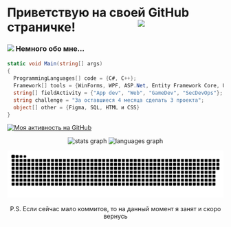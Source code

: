 # Приветствую на своей GitHub страничке! <img align='right' src='https://user-images.githubusercontent.com/5713670/87202985-820dcb80-c2b6-11ea-9f56-7ec461c497c3.gif' width='200'>
<!-- Комментарий! -->
### <img src="https://media.giphy.com/media/WUlplcMpOCEmTGBtBW/giphy.gif" width="50"> Немного обо мне...
```cs
static void Main(string[] args)
{
  ProgrammingLanguages[] code = {C#, C++};
  Framework[] tools = {WinForms, WPF, ASP.Net, Entity Framework Core, Unity};
  string[] fieldActivity = {"App dev", "Web", "GameDev", "SecDevOps"};
  string challenge = "За оставшиеся 4 месяца сделать 3 проекта";
  object[] other = {Figma, SQL, HTML и CSS}
}
```
[![Моя активность на GitHub](https://github-readme-activity-graph.vercel.app/graph?username=1FADGER1&theme=github-compact)](https://github.com/ashutosh00710/github-readme-activity-graph)

<div align="center">
<img src="https://github-readme-stats.vercel.app/api?username=1FADGER1&show_icons=true&theme=github_dark&locale=en&hide_border=false&order=1" height="150" alt="stats graph"  />
<img src="https://github-readme-stats.vercel.app/api/top-langs?username=1FADGER1&locale=en&theme=github_dark&hide_border=false&order=2" height="150" alt="languages graph"  />
</div>

<p align="center"><img width="600" src="github-snake.svg" alt="snake"/></p>
<p align="center">P.S. Если сейчас мало коммитов, то на данный момент я занят и скоро вернусь</p>
